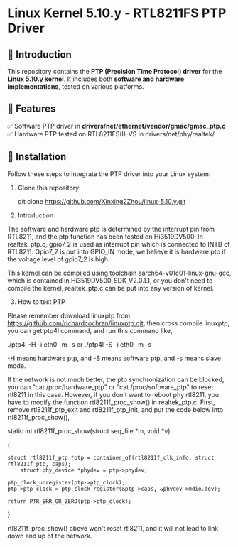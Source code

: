 # Linux Kernel 5.10.y - RTL8211FS PTP Driver

## 🔹 Introduction
This repository contains the **PTP (Precision Time Protocol) driver** for 
the **Linux 5.10.y kernel**. It includes both **software and hardware implementations**, 
tested on various platforms.

## 🔹 Features
✅ Software PTP driver in **drivers/net/ethernet/vendor/gmac/gmac_ptp.c**  
✅ Hardware PTP tested on RTL8211FS(I)-VS in drivers/net/phy/realtek/ 


## 🔹 Installation
Follow these steps to integrate the PTP driver into your Linux system:

1. Clone this repository:

   git clone https://github.com/Xinxing2Zhou/linux-5.10.y.git

2. Introduction

The software and hardware ptp is determined by the interrupt pin 
from RTL8211, and the ptp function has been tested on Hi3519DV500.
In realtek_ptp.c, gpio7_2 is used as interrupt pin which is connected 
to INTB of RTL8211. Gpio7_2 is put into GPIO_IN mode, we believe 
it is hardware ptp if the voltage level of gpio7_2 is high.

This kernel can be compiled using toolchain aarch64-v01c01-linux-gnu-gcc,
which is contained in Hi3519DV500_SDK_V2.0.1.1, or you don't need to 
compile the kernel, realtek_ptp.c can be put into any version of kernel.

3. How to test PTP

Please remember download linuxptp from https://github.com/richardcochran/linuxptp.git,
then cross compile linuxptp, you can get ptp4l command, and run this command like,

./ptp4l -H -i eth0 -m -s
or
./ptp4l -S -i eth0 -m -s

-H means hardware ptp, and -S means software ptp, and -s means slave mode.

If the network is not much better, the ptp synchronization can be blocked,
you can "cat /proc/hardware_ptp" or "cat /proc/software_ptp" to reset rtl8211
in this case. However, if you don't want to reboot phy rtl8211, you have to
modify the function rtl8211f_proc_show() in realtek_ptp.c. First, remove 
rtl8211f_ptp_exit and rtl8211f_ptp_init, and put the code below into rtl8211f_proc_show(),


static int rtl8211f_proc_show(struct seq_file *m, void *v)

{

	struct rtl8211f_ptp *ptp = container_of(rtl8211f_clk_info, struct rtl8211f_ptp, caps);
        struct phy_device *phydev = ptp->phydev;

	ptp_clock_unregister(ptp->ptp_clock);
	ptp->ptp_clock = ptp_clock_register(&ptp->caps, &phydev->mdio.dev);

	return PTR_ERR_OR_ZERO(ptp->ptp_clock);

}

rtl8211f_proc_show() above won't reset rtl8211, and it will not lead to link down and up
of the network.
